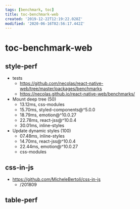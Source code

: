 ```yaml
---
tags: [benchmark, toc]
title: toc-benchmark-web
created: '2019-12-22T12:19:22.028Z'
modified: '2020-06-16T02:56:17.442Z'
---
```


# toc-benchmark-web


## style-perf
- tests
  - https://github.com/necolas/react-native-web/tree/master/packages/benchmarks
  - https://necolas.github.io/react-native-web/benchmarks/
- Mount deep tree (50)
  - 13.12ms, css-modules 
  - 15.70ms, styled-components@^5.0.0   
  - 18.79ms, emotion@^10.0.27  
  - 22.78ms, react-jss@^10.0.4  
  - 30.01ms, inline-styles 
- Update dynamic styles (100)
  - 07.48ms, inline-styles 
  - 14.70ms, react-jss@^10.0.4
  - 22.44ms, emotion@^10.0.27  
  - css-modules 

## css-in-js
- https://github.com/MicheleBertoli/css-in-js
  - /201809

## table-perf

